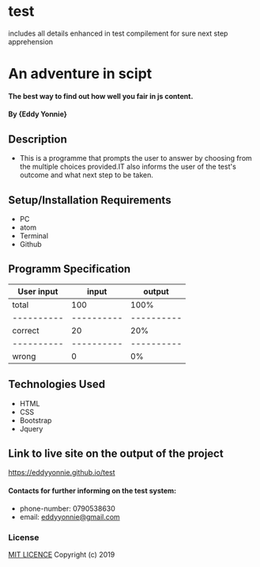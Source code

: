 # test
includes all details enhanced in test compilement for sure next step apprehension
# An adventure in scipt
#### The best way to find out how well you fair in js content.
#### By **{Eddy Yonnie}**
## Description
* This is a programme that prompts the user to answer by choosing from the multiple choices provided.IT also informs the user of the test's outcome and what next step to be taken.
## Setup/Installation Requirements
* PC
* atom
* Terminal
* Github
## Programm Specification
 |User input|    input | output   |
 |----------|----------|----------|
 | total    |    100   |  100%    |
 |----------|----------|----------|
 | correct  |    20    |   20%    |
 |----------|----------|----------|
 | wrong    |    0     |   0%     |
## Technologies Used
* HTML
* CSS
* Bootstrap
* Jquery
## Link to live site on the output of the project
https://eddyyonnie.github.io/test
#### Contacts for further informing on the test system:
* phone-number: 0790538630
* email: eddyyonnie@gmail.com
### License
[MIT LICENCE](LICENSE)
Copyright (c) 2019
